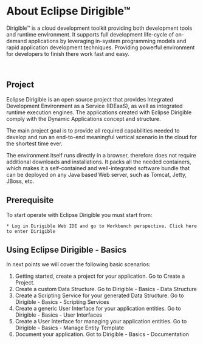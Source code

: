 # About Eclipse Dirigible™


Dirigible™ is a cloud development toolkit providing both development tools and runtime environment. It supports full development life-cycle of on-demand applications by leveraging in-system programming models and rapid application development techniques. Providing powerful environment for developers to finish there work fast and easy. 

<br>

## Project

Eclipse Dirigible is an open source project that provides Integrated Development Environment as a Service (IDEaaS), as well as integrated runtime execution engines. The applications created with Eclipse Dirigible comply with the Dynamic Applications concept and structure.

The main project goal is to provide all required capabilities needed to develop and run an end-to-end meaningful vertical scenario in the cloud for the shortest time ever.

The environment itself runs directly in a browser, therefore does not require additional downloads and installations. It packs all the needed containers, which makes it a self-contained and well-integrated software bundle that can be deployed on any Java based Web server, such as Tomcat, Jetty, JBoss, etc.

## Prerequisite

To start operate with Eclipse Dirigible you must start from:

	* Log in Dirigible Web IDE and go to Workbench perspective. Click here to enter Dirigible

## Using Eclipse Dirigible - Basics

In next points we will cover the following basic scenarios:

1. Getting started, create a project for your application. Go to Create a Project.
2. Create a custom Data Structure. Go to Dirigible - Basics - Data Structure 
3. Create a Scripting Service for your generated Data Structure. Go to Dirigible - Basics -  Scripting Services
4. Create a generic User Interface for your application entities. Go to Dirigible - Basics - User Interfaces
5. Create a User Interface for managing your application entities. Go to Dirigible - Basics -  Manage Entity Template
6. Document your application. Got to Dirigible - Basics -  Documentation 

[1]: http://dirigible.eclipse.org/






